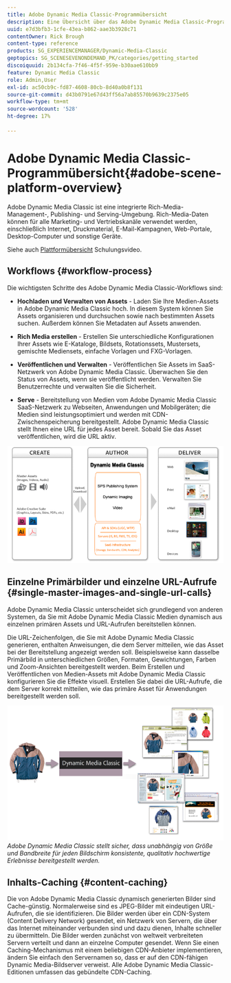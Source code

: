 ```yaml
---
title: Adobe Dynamic Media Classic-Programmübersicht
description: Eine Übersicht über das Adobe Dynamic Media Classic-Programm und den gesamten Workflow-Prozess.
uuid: e7d3bfb3-1cfe-43ea-b862-aae3b3928c71
contentOwner: Rick Brough
content-type: reference
products: SG_EXPERIENCEMANAGER/Dynamic-Media-Classic
geptopics: SG_SCENESEVENONDEMAND_PK/categories/getting_started
discoiquuid: 2b134cfa-7f46-4f5f-959e-b30aae610bb9
feature: Dynamic Media Classic
role: Admin,User
exl-id: ac50cb9c-fd87-4608-80cb-8d40a0b8f131
source-git-commit: d43b0791e67d43ff56a7ab85570b9639c2375e05
workflow-type: tm+mt
source-wordcount: '528'
ht-degree: 17%

---
```


# Adobe Dynamic Media Classic-Programmübersicht{#adobe-scene-platform-overview}

Adobe Dynamic Media Classic ist eine integrierte Rich-Media-Management-, Publishing- und Serving-Umgebung. Rich-Media-Daten können für alle Marketing- und Vertriebskanäle verwendet werden, einschließlich Internet, Druckmaterial, E-Mail-Kampagnen, Web-Portale, Desktop-Computer und sonstige Geräte.

Siehe auch [Plattformübersicht](https://s7d5.scene7.com/s7viewers/html5/VideoViewer.html?videoserverurl=https://s7d5.scene7.com/is/content/&amp;emailurl=https://s7d5.scene7.com/s7/emailFriend&amp;serverUrl=https://s7d5.scene7.com/is/image/&amp;config=Scene7SharedAssets/Universal_HTML5_Video&amp;contenturl=https://s7d5.scene7.com/skins/&amp;asset=S7tutorials/572_Platform%20Overview_converted%20renamed_Getting%20Started-AVS) Schulungsvideo.

## Workflows {#workflow-process}

Die wichtigsten Schritte des Adobe Dynamic Media Classic-Workflows sind:

* **Hochladen und Verwalten von Assets** - Laden Sie Ihre Medien-Assets in Adobe Dynamic Media Classic hoch. In diesem System können Sie Assets organisieren und durchsuchen sowie nach bestimmten Assets suchen. Außerdem können Sie Metadaten auf Assets anwenden.

* **Rich Media erstellen** - Erstellen Sie unterschiedliche Konfigurationen Ihrer Assets wie E-Kataloge, Bildsets, Rotationssets, Mustersets, gemischte Mediensets, einfache Vorlagen und FXG-Vorlagen.

* **Veröffentlichen und Verwalten** - Veröffentlichen Sie Assets im SaaS-Netzwerk von Adobe Dynamic Media Classic. Überwachen Sie den Status von Assets, wenn sie veröffentlicht werden. Verwalten Sie Benutzerrechte und verwalten Sie die Sicherheit.

* **Serve** - Bereitstellung von Medien vom Adobe Dynamic Media Classic SaaS-Netzwerk zu Webseiten, Anwendungen und Mobilgeräten; die Medien sind leistungsoptimiert und werden mit CDN-Zwischenspeicherung bereitgestellt. Adobe Dynamic Media Classic stellt Ihnen eine URL für jedes Asset bereit. Sobald Sie das Asset veröffentlichen, wird die URL aktiv.

![Der Adobe Dynamic Media Classic-Workflow-Prozess](/help/assets/gs_workflow.png)

## Einzelne Primärbilder und einzelne URL-Aufrufe {#single-master-images-and-single-url-calls}

Adobe Dynamic Media Classic unterscheidet sich grundlegend von anderen Systemen, da Sie mit Adobe Dynamic Media Classic Medien dynamisch aus einzelnen primären Assets und URL-Aufrufen bereitstellen können.

Die URL-Zeichenfolgen, die Sie mit Adobe Dynamic Media Classic generieren, enthalten Anweisungen, die dem Server mitteilen, wie das Asset bei der Bereitstellung angezeigt werden soll. Beispielsweise kann dasselbe Primärbild in unterschiedlichen Größen, Formaten, Gewichtungen, Farben und Zoom-Ansichten bereitgestellt werden. Beim Erstellen und Veröffentlichen von Medien-Assets mit Adobe Dynamic Media Classic konfigurieren Sie die Effekte visuell. Erstellen Sie dabei die URL-Aufrufe, die dem Server korrekt mitteilen, wie das primäre Asset für Anwendungen bereitgestellt werden soll.

![Adobe Dynamic Media Classic kann dasselbe Primärbild für verschiedene Medien in unterschiedlichen Größen und Formaten bereitstellen.](/help/assets/gs_dynamic_publishing.png)
*Adobe Dynamic Media Classic stellt sicher, dass unabhängig von Größe und Bandbreite für jeden Bildschirm konsistente, qualitativ hochwertige Erlebnisse bereitgestellt werden.*

## Inhalts-Caching {#content-caching}

Die von Adobe Dynamic Media Classic dynamisch generierten Bilder sind Cache-günstig. Normalerweise sind es JPEG-Bilder mit eindeutigen URL-Aufrufen, die sie identifizieren. Die Bilder werden über ein CDN-System (Content Delivery Network) gesendet, ein Netzwerk von Servern, die über das Internet miteinander verbunden sind und dazu dienen, Inhalte schneller zu übermitteln. Die Bilder werden zunächst von weltweit verbreiteten Servern verteilt und dann an einzelne Computer gesendet. Wenn Sie einen Caching-Mechanismus mit einem beliebigen CDN-Anbieter implementieren, ändern Sie einfach den Servernamen so, dass er auf den CDN-fähigen Dynamic Media-Bildserver verweist. Alle Adobe Dynamic Media Classic-Editionen umfassen das gebündelte CDN-Caching.

